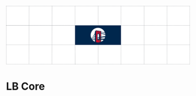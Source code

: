![Enterprise Architecture Context](https://raw.githubusercontent.com/london-bridge/.github/main/assets/images/grid.svg)
# LB Core
